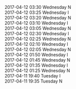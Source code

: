 2017-04-12 03:30 Wednesday  N  
2017-04-12 03:25 Wednesday  I  
2017-04-12 03:20 Wednesday  N  
2017-04-12 03:10 Wednesday  I  
2017-04-12 03:05 Wednesday  N  
2017-04-12 02:30 Wednesday  I  
2017-04-12 02:25 Wednesday  N  
2017-04-12 02:10 Wednesday  I  
2017-04-12 02:05 Wednesday  N  
2017-04-12 01:50 Wednesday  I  
2017-04-12 01:45 Wednesday  N  
2017-04-12 01:35 Wednesday  I  
2017-04-12 01:25 Wednesday  N  
2017-04-11 19:40 Tuesday  I  
2017-04-11 19:35 Tuesday  N  

